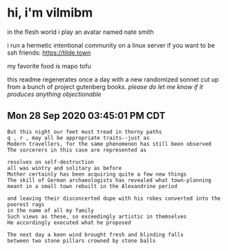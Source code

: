 # hi, i'm vilmibm

in the flesh world i play an avatar named nate smith

i run a hermetic intentional community on a linux server if you want to be ssh friends: https://tilde.town

my favorite food is mapo tofu

this readme regenerates once a day with a new randomized sonnet cut up from a bunch of project gutenberg books.
_please do let me know if it produces anything objectionable_

## Mon 28 Sep 2020 03:45:01 PM CDT

    But this night our feet must tread in thorny paths
    q , r , may all be appropriate traits--just as
    Modern travellers, for the same phenomenon has still been observed
    The sorcerers in this case are represented as
    
    resolves on self-destruction
    all was wintry and solitary as before
    Mother certainly has been acquiring quite a few new things
    The skill of German archaeologists has revealed what town-planning meant in a small town rebuilt in the Alexandrine period
    
    and leaving their disconcerted dupe with his robes converted into the poorest rags
    in the name of all my family
    Such views as these, so exceedingly artistic in themselves
    He accordingly executed what he proposed
    
    The next day a keen wind brought fresh and blinding falls
    between two stone pillars crowned by stone balls
